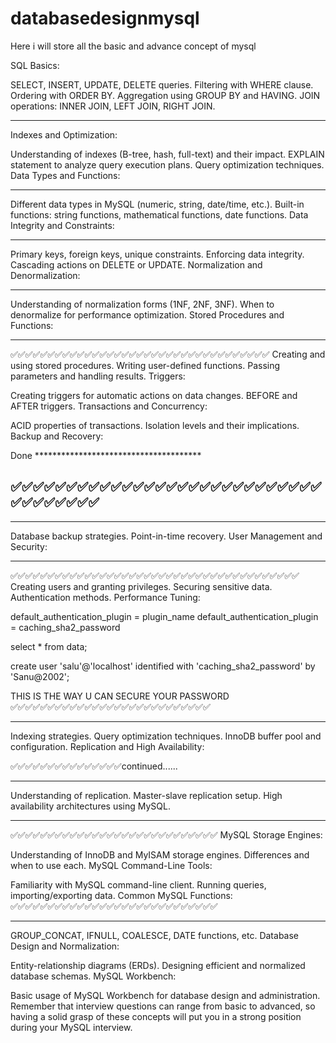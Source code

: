 # databasedesignmysql
Here i will store all the basic and advance concept of mysql


SQL Basics:

SELECT, INSERT, UPDATE, DELETE queries.
Filtering with WHERE clause.
Ordering with ORDER BY.
Aggregation using GROUP BY and HAVING.
JOIN operations: INNER JOIN, LEFT JOIN, RIGHT JOIN.



------------------------------------------------------------------------------------------------------


Indexes and Optimization:

Understanding of indexes (B-tree, hash, full-text) and their impact.
EXPLAIN statement to analyze query execution plans.
Query optimization techniques.
Data Types and Functions:


-----------------------------------------------------------------------------------



Different data types in MySQL (numeric, string, date/time, etc.).
Built-in functions: string functions, mathematical functions, date functions.
Data Integrity and Constraints:



---------------------------------------------------------------------------------------------

Primary keys, foreign keys, unique constraints.
Enforcing data integrity.
Cascading actions on DELETE or UPDATE.
Normalization and Denormalization:



----------------------------------------------------------------------------------------------
Understanding of normalization forms (1NF, 2NF, 3NF).
When to denormalize for performance optimization.
Stored Procedures and Functions:



-----------------------------------------------------------------------------------------

✅✅✅✅✅✅✅✅✅✅✅✅✅✅✅✅✅✅✅✅✅✅✅✅✅✅✅✅✅✅✅✅✅✅✅
Creating and using stored procedures.
Writing user-defined functions.
Passing parameters and handling results.
Triggers:

Creating triggers for automatic actions on data changes.
BEFORE and AFTER triggers.
Transactions and Concurrency:

ACID properties of transactions.
Isolation levels and their implications.
Backup and Recovery:


Done  **************************************

✅✅✅✅✅✅✅✅✅✅✅✅✅✅✅✅✅✅✅✅✅✅✅✅✅✅✅✅✅✅✅✅✅✅✅✅
-------------------------------------------------------------



----------------------------------------------------
Database backup strategies.
Point-in-time recovery.
User Management and Security:

-------------------------------------------------------------
✅✅✅✅✅✅✅✅✅✅✅✅✅✅✅✅✅✅✅✅✅✅✅✅✅✅✅✅✅✅✅✅✅✅✅✅✅✅✅
Creating users and granting privileges.
Securing sensitive data.
Authentication methods.
Performance Tuning:

default_authentication_plugin = plugin_name
default_authentication_plugin = caching_sha2_password



select * from data;

create user  'salu'@'localhost' identified with 'caching_sha2_password' by 'Sanu@2002';


THIS IS THE WAY U CAN SECURE YOUR PASSWORD
✅✅✅✅✅✅✅✅✅✅✅✅✅✅✅✅✅✅✅✅✅✅✅✅✅✅✅



------------------------------------------------------------
Indexing strategies.
Query optimization techniques.
InnoDB buffer pool and configuration.
Replication and High Availability:

✅✅✅✅✅✅✅✅✅✅✅✅✅✅✅continued......

----------------------------------------------------------
Understanding of replication.
Master-slave replication setup.
High availability architectures using MySQL.


------------------------------------------------------------
✅✅✅✅✅✅✅✅✅✅✅✅✅✅✅✅✅✅✅✅✅✅✅✅✅✅✅✅
MySQL Storage Engines:

Understanding of InnoDB and MyISAM storage engines.
Differences and when to use each.
MySQL Command-Line Tools:

Familiarity with MySQL command-line client.
Running queries, importing/exporting data.
Common MySQL Functions:
✅✅✅✅✅✅✅✅✅✅✅✅✅✅✅✅✅✅✅✅✅✅✅✅✅✅✅✅

---------------------------------------------------------------------
GROUP_CONCAT, IFNULL, COALESCE, DATE functions, etc.
Database Design and Normalization:

Entity-relationship diagrams (ERDs).
Designing efficient and normalized database schemas.
MySQL Workbench:

Basic usage of MySQL Workbench for database design and administration.
Remember that interview questions can range from basic to advanced, so having a solid grasp of these concepts will put you in a strong position during your MySQL interview.
